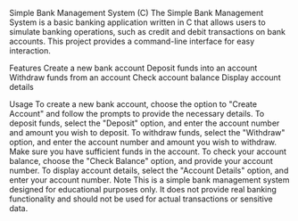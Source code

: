 Simple Bank Management System (C)
The Simple Bank Management System is a basic banking application written in C that allows users to simulate banking operations, such as credit and debit transactions on bank accounts. This project provides a command-line interface for easy interaction.

Features
Create a new bank account
Deposit funds into an account
Withdraw funds from an account
Check account balance
Display account details

Usage
To create a new bank account, choose the option to "Create Account" and follow the prompts to provide the necessary details.
To deposit funds, select the "Deposit" option, and enter the account number and amount you wish to deposit.
To withdraw funds, select the "Withdraw" option, and enter the account number and amount you wish to withdraw. Make sure you have sufficient funds in the account.
To check your account balance, choose the "Check Balance" option, and provide your account number.
To display account details, select the "Account Details" option, and enter your account number.
Note
This is a simple bank management system designed for educational purposes only. It does not provide real banking functionality and should not be used for actual transactions or sensitive data.
